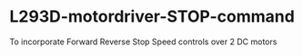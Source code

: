 # L293D-motordriver-STOP-command
To incorporate Forward Reverse Stop Speed controls over 2 DC motors
